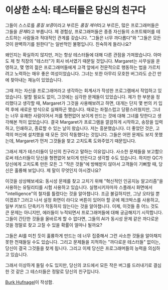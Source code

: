 # 이상한 소식: 테스터들은 당신의 친구다

그들이 스스로를 *품질 보증*이라고 부르든 *품질 제어*라고 부르든, 많은 프로그래머들은 그들을 *문제*라고 부릅니다. 제 경험상, 프로그래머들은 종종 자신들의 소프트웨어를 테스트하는 사람들과 적대적인 관계를 갖습니다. "그들은 너무 까다롭다"와 "그들은 모든 것이 완벽하기를 원한다"는 일반적인 불평입니다. 친숙하게 들리나요?

왜인지는 확실하지 않지만, 저는 항상 테스터들에 대해 다른 관점을 가져왔습니다. 아마도 제 첫 직장의 "테스터"가 회사 비서였기 때문일 것입니다. Margaret는 사무실을 운영하고, 몇 명의 젊은 프로그래머들에게 고객 앞에서 전문적으로 행동하는 법을 가르치려고 노력하는 매우 좋은 여성이었습니다. 그녀는 또한 아무리 모호한 버그라도 순간 만에 찾아내는 재능이 있었습니다.

그때 저는 자신을 프로그래머라고 생각하는 회계사가 작성한 프로그램에서 작업하고 있었습니다. 말할 필요도 없이, 그것에는 심각한 문제들이 있었습니다. 제가 한 부분을 정리했다고 생각할 때, Margaret가 그것을 사용해보려고 하면, 대개는 단지 몇 번의 키 입력 후에 새로운 방식으로 실패하곤 했습니다. 때로는 좌절스럽고 당황스러웠지만, 그녀는 너무 유쾌한 사람이어서 저를 형편없어 보이게 만드는 것에 대해 그녀를 탓한다고 생각해본 적이 없었습니다. 결국 Margaret가 프로그램을 깔끔하게 시작하고, 송장을 입력하고, 인쇄하고, 종료할 수 있는 날이 왔습니다. 저는 흥분했습니다. 더 좋았던 것은, 고객의 머신에 설치했을 때 모든 것이 작동했다는 것입니다. 그들은 어떤 문제도 보지 못했는데, Margaret가 먼저 그것들을 찾고 고치도록 도와주었기 때문입니다.

그래서 제가 테스터들이 당신의 친구라고 말하는 이유입니다. 사소한 문제들을 보고함으로써 테스터들이 당신을 형편없어 보이게 만든다고 생각할 수도 있습니다. 하지만 QC가 당신에게 고치도록 만든 모든 그 "작은 것들"에 방해받지 않아서 고객들이 기뻐할 때, 당신은 훌륭해 보입니다. 제 말이 무엇인지 아시겠나요?

이것을 상상해보세요: 동시성 문제를 찾고 고치기 위해 "혁신적인 인공지능 알고리즘"을 사용하는 유틸리티를 시험 사용하고 있습니다. 실행시키자마자 스플래시 화면에서 "intelligence"의 철자를 틀렸다는 것을 알아챕니다. 조금 불길하지만, 그냥 오타일 뿐이겠죠? 그러고 나서 설정 화면이 라디오 버튼이 있어야 할 곳에 체크박스를 사용하고, 일부 키보드 단축키가 작동하지 않는다는 것을 알아챕니다. 이제, 이것들 중 어느 것도 큰 문제는 아니지만, 에러들이 누적되면서 프로그래머들에 대해 궁금해지기 시작합니다. 그들이 간단한 것들을 올바르게 할 수 없다면, 그들의 AI가 동시성 문제 같은 까다로운 것을 정말로 찾고 고칠 수 있을 확률이 얼마나 될까요?

그들은 AI를 미친 듯이 훌륭하게 만드는 데 너무 집중해서 그런 사소한 것들을 알아채지 못한 천재들일 수도 있습니다. 그리고 문제들을 지적하는 "까다로운 테스터들" 없이는, 당신이 결국 그것들을 찾게 됩니다. 그리고 이제 당신은 프로그래머들의 능력을 의심하고 있습니다.

그래서 이상하게 들릴 수도 있지만, 당신의 코드에서 모든 작은 버그를 드러내기로 결심한 것 같은 그 테스터들은 정말로 당신의 친구입니다.

[Burk Hufnagel](http://programmer.97things.oreilly.com/wiki/index.php/BurkHufnagel)이 작성함.